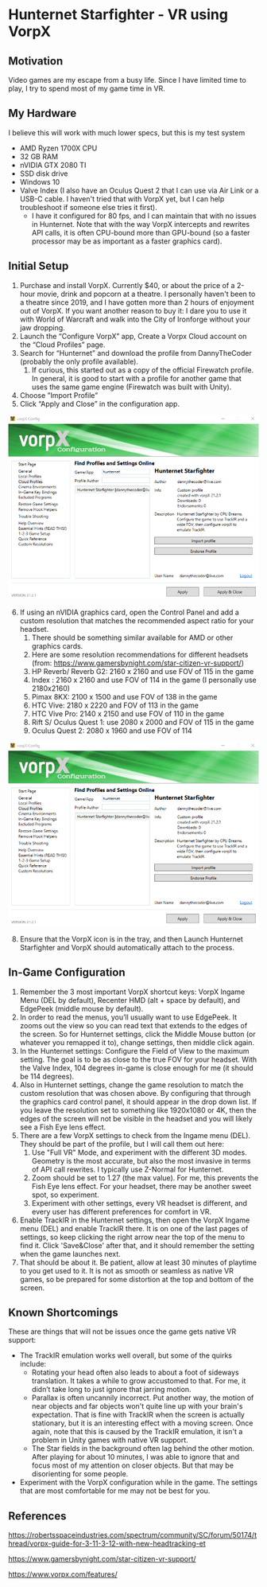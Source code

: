 # Hunternet Starfighter - VR using VorpX

## Motivation

Video games are my escape from a busy life.  Since I have limited time to play, I try to spend most of my game time in VR.  

## My Hardware

I believe this will work with much lower specs, but this is my test system
* AMD Ryzen 1700X CPU
* 32 GB RAM
* nVIDIA GTX 2080 TI
* SSD disk drive
* Windows 10
* Valve Index  (I also have an Oculus Quest 2 that I can use via Air Link or a USB-C cable.  I haven't tried that with VorpX yet, but I can help troubleshoot if someone else tries it first).
  * I have it configured for 80 fps, and I can maintain that with no issues in Hunternet.  Note that with the way VorpX intercepts and rewrites API calls, it is often CPU-bound more than GPU-bound (so a faster processor may be as important as a faster graphics card).

## Initial Setup

1. Purchase and install VorpX. Currently $40, or about the price of a 2-hour movie, drink and popcorn at a theatre.  I personally haven't been to a theatre since 2019, and I have gotten more than 2 hours of enjoyment out of VorpX.  If you want another reason to buy it: I dare you to use it with World of Warcraft and walk into the City of Ironforge without your jaw dropping.
2. Launch the “Configure VorpX” app, Create a Vorpx Cloud account on the “Cloud Profiles” page.
3. Search for “Hunternet” and download the profile from DannyTheCoder (probably the only profile available).  
   1. If curious, this started out as a copy of the official Firewatch profile.  In general, it is good to start with a profile for another game that uses the same game engine (Firewatch was built with Unity).
4. Choose ”Import Profile”
5. Click “Apply and Close” in the configuration app.

![Image of VorpX Config](images_hn/HN_VorpX_ImportProfile.png)

6. If using an nVIDIA graphics card, open the Control Panel and add a custom resolution that matches the recommended aspect ratio for your headset.
   1. There should be something similar available for AMD or other graphics cards.
   2. Here are some resolution recommendations for different headsets (from: https://www.gamersbynight.com/star-citizen-vr-support/)
   3. HP Reverb/ Reverb G2: 2160 x 2160 and use FOV of 115 in the game
   4. Index : 2160 x 2160 and use FOV of 114 in the game (I personally use 2180x2160)
   5. Pimax 8KX:  2100 x 1500 and use FOV of 138 in the game
   6. HTC Vive: 2180 x 2220 and FOV of 113 in the game
   7. HTC Vive Pro: 2140 x 2150 and use FOV of 110 in the game
   8. Rift S/ Oculus Quest 1: use 2080 x 2000 and FOV of 115 in the game
   9. Oculus Quest 2: 2080 x 1960 and use FOV of 114

![Image of nVIDIA Control Panel](images_hn/HN_VorpX_ImportProfile.png)

8. Ensure that the VorpX icon is in the tray, and then Launch Hunternet Starfighter and VorpX should automatically attach to the process.

## In-Game Configuration

1. Remember the 3 most important VorpX shortcut keys: VorpX Ingame Menu (DEL by default), Recenter HMD (alt + space by default), and EdgePeek (middle mouse by default). 
2. In order to read the menus, you’ll usually want to use EdgePeek. It zooms out the view so you can read text that extends to the edges of the  screen.  So for Hunternet settings, click the Middle Mouse button (or whatever you remapped it to), change settings, then middle click again.
3. In the Hunternet settings: Configure the Field of View to the maximum setting. The goal is to be as close to the true FOV for your headset. With the Valve Index, 104 degrees in-game is close enough for me (it should be 114 degrees).
4. Also in Hunternet settings, change the game resolution to match the custom resolution that was chosen above. By configuring that through the graphics card control panel, it should appear in the drop down list.  If you leave the resolution set to something like 1920x1080 or 4K, then the edges of the screen will not be visible in the headset and you will likely see a Fish Eye lens effect.
5. There are a few VorpX settings to check from the Ingame menu (DEL).  They should be part of the profile, but I will call them out here:
   1. Use "Full VR" Mode, and experiment with the different 3D modes.  Geometry is the most accurate, but also the most invasive in terms of API call rewrites.  I typically use Z-Normal for Hunternet.
   2. Zoom should be set to 1.27 (the max value).  For me, this prevents the Fish Eye lens effect.  For your headset, there may be another sweet spot, so experiment.
   3. Experiment with other settings, every VR headset is different, and every user has different preferences for comfort in VR.
6. Enable TrackIR in the Hunternet settings, then open the VorpX Ingame menu (DEL) and enable TrackIR there.  It is on one of the last pages of settings, so keep clicking the right arrow near the top of the menu to find it.  Click 'Save&Close' after that, and it should remember the setting when the game launches next.
7. That should be about it.  Be patient, allow at least 30 minutes of playtime to you get used to it.  It is not as smooth or seamless as native VR games, so be prepared for some distortion at the top and bottom of the screen.

## Known Shortcomings

These are things that will not be issues once the game gets native VR support:
* The TrackIR emulation works well overall, but some of the quirks include: 
  * Rotating your head often also leads to about a foot of sideways translation. It takes a while to grow accustomed to that. For me, it didn’t take long to just ignore that jarring motion.
  * Parallax is often uncannily incorrect.  Put another way, the motion of near objects and far objects won't quite line up with your brain's expectation.  That is fine with TrackIR when the screen is actually stationary, but it is an interesting effect with a moving screen.  Once again, note that this is caused by the TrackIR emulation, it isn't a problem in Unity games with native VR support.
  * The Star fields in the background often lag behind the other motion. After playing for about 10 minutes, I was able to ignore that and focus most of my attention on closer objects. But that may be disorienting for some people.
* Experiment with the VorpX configuration while in the game. The settings that are most comfortable for me may not be best for you.

## References

https://robertsspaceindustries.com/spectrum/community/SC/forum/50174/thread/vorpx-guide-for-3-11-3-12-with-new-headtracking-et

https://www.gamersbynight.com/star-citizen-vr-support/

https://www.vorpx.com/features/
